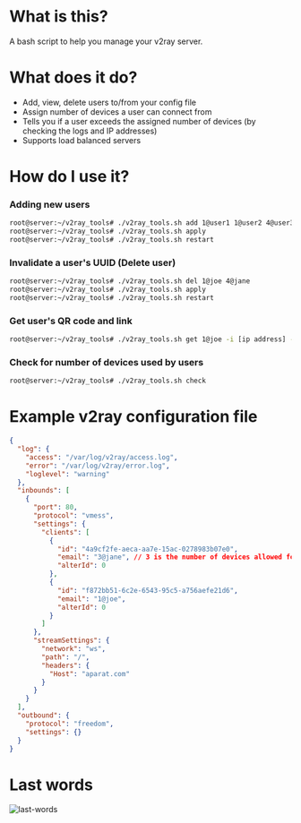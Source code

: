# What is this?
A bash script to help you manage your v2ray server.

# What does it do?
- Add, view, delete users to/from your config file
- Assign number of devices a user can connect from
- Tells you if a user exceeds the assigned number of devices (by checking the logs and IP addresses)
- Supports load balanced servers

# How do I use it?

### Adding new users
```bash
root@server:~/v2ray_tools# ./v2ray_tools.sh add 1@user1 1@user2 4@user3
root@server:~/v2ray_tools# ./v2ray_tools.sh apply
root@server:~/v2ray_tools# ./v2ray_tools.sh restart
```

### Invalidate a user's UUID (Delete user)
```bash
root@server:~/v2ray_tools# ./v2ray_tools.sh del 1@joe 4@jane
root@server:~/v2ray_tools# ./v2ray_tools.sh apply
root@server:~/v2ray_tools# ./v2ray_tools.sh restart
```

### Get user's QR code and link
```bash
root@server:~/v2ray_tools# ./v2ray_tools.sh get 1@joe -i [ip address] -n [vpn name]
```

### Check for number of devices used by users
```bash
root@server:~/v2ray_tools# ./v2ray_tools.sh check
```

# Example v2ray configuration file
```json
{
  "log": {
    "access": "/var/log/v2ray/access.log",
    "error": "/var/log/v2ray/error.log",
    "loglevel": "warning"
  },
  "inbounds": [
    {
      "port": 80,
      "protocol": "vmess",
      "settings": {
        "clients": [
          {
            "id": "4a9cf2fe-aeca-aa7e-15ac-0278983b07e0",
            "email": "3@jane", // 3 is the number of devices allowed for user jane
            "alterId": 0
          },
          {
            "id": "f872bb51-6c2e-6543-95c5-a756aefe21d6",
            "email": "1@joe",
            "alterId": 0
          }
        ]
      },
      "streamSettings": {
        "network": "ws",
        "path": "/",
        "headers": {
          "Host": "aparat.com"
        }
      }
    }
  ],
  "outbound": {
    "protocol": "freedom",
    "settings": {}
  }
}
```

# Last words
![last-words](https://i.imgur.com/wM4U85h.jpg)
